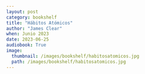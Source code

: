 ```yaml
---
layout: post
category: bookshelf
title: "Hábitos Atómicos"
author: "James Clear"
when: Junio 2023
date: 2023-06-25
audiobook: True
image:
  thumbnail: /images/bookshelf/habitosatomicos.jpg
  path: /images/bookshelf/habitosatomicos.jpg
---
```

